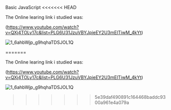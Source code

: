 Basic JavaScript 
<<<<<<< HEAD

The Online learing link i studied was:

(https://www.youtube.com/watch?v=QXj4TOLy17c&list=PLG6U31JzuVBYJpieEY2U3mElTiwM_4kYt)


![1_6ahbWjp_g9hqhaTDSJOL1Q](https://user-images.githubusercontent.com/65357821/82758846-0394c180-9e0f-11ea-8b02-51f885eff3f5.png)


=======

The Online learing link i studied was:

(https://www.youtube.com/watch?v=QXj4TOLy17c&list=PLG6U31JzuVBYJpieEY2U3mElTiwM_4kYt)


![1_6ahbWjp_g9hqhaTDSJOL1Q](https://user-images.githubusercontent.com/65357821/82758846-0394c180-9e0f-11ea-8b02-51f885eff3f5.png)
>>>>>>> 5e39daf490891c164468baddc9300a961e4a079a
